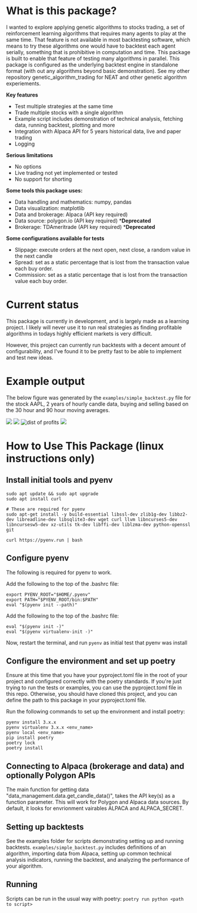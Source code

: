 # What is this package?
I wanted to explore applying genetic algorithms to stocks trading, a set of reinforcement learning algorithms that requires many agents to play at the same time. That feature is not available in most backtesting software, which means to try these algorithms one would have to backtest each agent serially, something that is prohibitive in computation and time. This package is built to enable that feature of testing many algorithms in parallel. This package is configured as the underlying backtest engine in standalone format (with out any algorithms beyond basic demonstration). See my other repository genetic_algorithm_trading for NEAT and other genetic algorithm experiements.

**Key features**
- Test multiple strategies at the same time
- Trade multiple stocks with a single algorithm
- Example script includes demonstration of technical analysis, fetching data, running backtest, plotting and more
- Integration with Alpaca API for 5 years historical data, live and paper trading
- Logging

**Serious limitations**
- No options
- Live trading not yet implemented or tested
- No support for shorting

**Some tools this package uses:**
<!-- a list of the most important packages used here --> 
- Data handling and mathematics: numpy, pandas
- Data visualization: matplotlib
- Data and brokerage: Alpaca (API key required)
- Data source: polygon.io (API key required) \***Deprecated**
- Brokerage: TDAmeritrade (API key required) \***Deprecated**

**Some configurations available for tests**
- Slippage: execute orders at the next open, next close, a random value in the next candle
- Spread: set as a static percentage that is lost from the transaction value each buy order.
- Commission: set as a static percentage that is lost from the transaction value each buy order.

# Current status
This package is currently in development, and is largely made as a learning project. I likely will never use it to run real strategies as finding profitable algorithms in todays highly efficient markets is very difficult. 

However, this project can currently run backtests with a decent amount of configurability, and I've found it to be pretty fast to be able to implement and test new ideas. 

# Example output 
The below figure was generated by the `examples/simple_backtest.py` file for the stock AAPL, 2 years of hourly candle data, buying and selling based on the 30 hour and 90 hour moving averages.

<!-- embed all the png files from the examples/images folder -->


![](./examples/images/Performance%20Metrics.png)
![](./examples/images/Price%20History%20and%20Features%20With%20Order%20Overlay_Cumulative%20Returns.png)
![dist of profits](./examples/images/Distribution%20of%20Trade%20Profits.png "Distribution of Trade Profits")
![](./examples/images/Underwater%20Curve.png)


# How to Use This Package (linux instructions only)
## Install initial tools and pyenv
```
sudo apt update && sudo apt upgrade
sudo apt install curl

# These are required for pyenv
sudo apt-get install -y build-essential libssl-dev zlib1g-dev libbz2-dev libreadline-dev libsqlite3-dev wget curl llvm libncurses5-dev libncursesw5-dev xz-utils tk-dev libffi-dev liblzma-dev python-openssl git

curl https://pyenv.run | bash
```

## Configure pyenv
The following is required for pyenv to work.

Add the following to the top of the .bashrc file:

```
export PYENV_ROOT="$HOME/.pyenv"
export PATH="$PYENV_ROOT/bin:$PATH"
eval "$(pyenv init --path)"
```
Add the following to the top of the .bashrc file:
```
eval "$(pyenv init -)"
eval "$(pyenv virtualenv-init -)"
```
Now, restart the terminal, and run `pyenv` as initial test that pyenv was install


## Configure the environment and set up poetry

Ensure at this time that you have your pyproject.toml file in the root of your project and configured correctly with the poetry standards. If you're just trying to run the tests or examples, you can use the pyproject.toml file in this repo. Otherwise, you should have cloned this project, and you can define the path to this package in your pyproject.toml file.

Run the following commands to set up the environment and install poetry:
```
pyenv install 3.x.x
pyenv virtualenv 3.x.x <env_name>
pyenv local <env_name>
pip install poetry
poetry lock
poetry install
```

## Connecting to Alpaca (brokerage and data) and optionally Polygon APIs
The main function for getting data "data_management.data.get_candle_data()", takes the API key(s) as a function parameter. This will work for Polygon and Alpaca data sources. By default, it looks for envrionment vairables ALPACA and ALPACA_SECRET.

## Setting up backtests
See the examples folder for scripts demonstrating setting up and running backtests. `examples/simple_backtest.py` includes definitions of an algorithm, importing data from Alpaca, setting up common technical analysis indicators, running the backtest, and analyzing the performance of your algorithm.

## Running
Scripts can be run in the usual way with poetry:
```poetry run python <path to script>```

<!-- To propogate changes to dependent modules: appears incrementing version number and then poetry update is the only way -->

